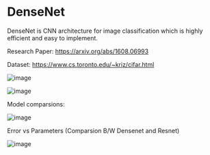 # DenseNet
DenseNet is CNN architecture for image classification which is highly efficient and easy to implement.

Research Paper: https://arxiv.org/abs/1608.06993

Dataset: https://www.cs.toronto.edu/~kriz/cifar.html

![image](https://user-images.githubusercontent.com/15967484/158949721-6efa79ba-0094-4cf6-838b-19bd49440f2d.png)

![image](https://user-images.githubusercontent.com/15967484/158949766-43de3707-3270-493a-9d60-89ad61accde4.png)


Model comparsions:

![image](https://user-images.githubusercontent.com/15967484/158949835-6aa16c10-2b24-4439-9d5e-88e24ab11c16.png)


Error vs Parameters (Comparsion B/W Densenet and Resnet)

![image](https://user-images.githubusercontent.com/15967484/158950008-e1e6af18-f8e7-495c-a164-f37509ad6ee0.png)
